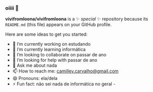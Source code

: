### oiiii 👋


**vivifromloona/vivifromloona** is a ✨ _special_ ✨ repository because its `README.md` (this file) appears on your GitHub profile.

Here are some ideas to get you started:

- 🔭 I’m currently working on estudando
- 🌱 I’m currently learning informática
- 👯 I’m looking to collaborate on passar de ano
- 🤔 I’m looking for help with passar de ano
- 💬 Ask me about nada
- 📫 How to reach me: camillev.carvalho@gmail.com
- 😄 Pronouns: ela/dela
- ⚡ Fun fact: não sei nada de informática no geral *-*

